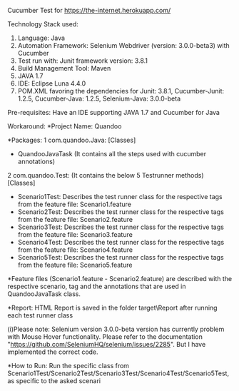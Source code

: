 Cucumber Test for https://the-internet.herokuapp.com/

Technology Stack used:
1. Language: Java
2. Automation Framework: Selenium Webdriver (version: 3.0.0-beta3) with Cucumber
3. Test run with: Junit framework version: 3.8.1
4. Build Management Tool: Maven
5. JAVA 1.7
6. IDE: Eclipse Luna 4.4.0
7. POM.XML favoring the dependencies for Junit: 3.8.1, Cucumber-Junit: 1.2.5, Cucumber-Java: 1.2.5, Selenium-Java: 3.0.0-beta

Pre-requisites: 
Have an IDE supporting JAVA 1.7 and Cucumber for Java

Workaround:
*Project Name: Quandoo

*Packages: 
1 com.quandoo.Java: 
[Classes]
- QuandooJavaTask (It contains all the steps used with cucumber annotations)

2 com.quandoo.Test: (It contains the below 5 Testrunner methods)
[Classes]
- Scenario1Test: Describes the test runner class for the respective tags from the feature file: Scenario1.feature
- Scenario2Test: Describes the test runner class for the respective tags from the feature file: Scenario2.feature
- Scenario3Test: Describes the test runner class for the respective tags from the feature file: Scenario3.feature
- Scenario4Test: Describes the test runner class for the respective tags from the feature file: Scenario4.feature
- Scenario5Test: Describes the test runner class for the respective tags from the feature file: Scenario5.feature

*Feature files (Scenario1.feature - Scenario2.feature) are described with the respective scenario, tag and the annotations that are used in QuandooJavaTask class.

*Report:
HTML Report is saved in the folder target\Report after running each test runner class

(i)Please note:
Selenium version 3.0.0-beta version has currently problem with Mouse Hover functionality. Please refer to the documentation "https://github.com/SeleniumHQ/selenium/issues/2285". But I have implemented the correct code.


*How to Run:
Run the specific class from Scenario1Test/Scenario2Test/Scenario3Test/Scenario4Test/Scenario5Test, as specific to the asked scenari